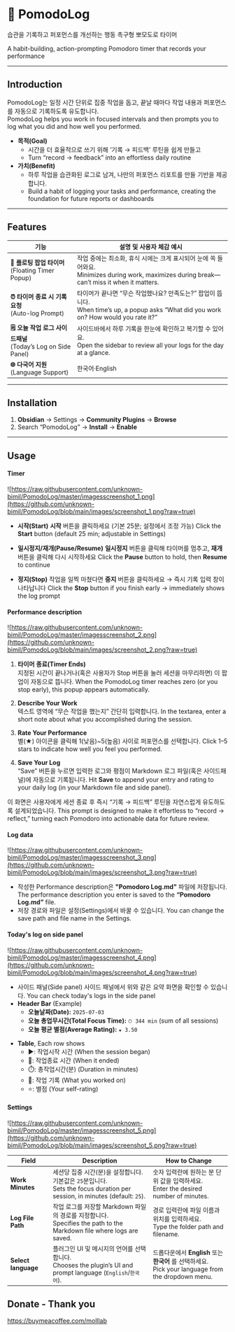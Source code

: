 # 🍅 PomodoLog

습관을 기록하고 퍼포먼스를 개선하는 행동 촉구형 뽀모도로 타이머

A habit-building, action-prompting Pomodoro timer that records your performance

---

## Introduction  
PomodoLog는 일정 시간 단위로 집중 작업을 돕고, 끝날 때마다 작업 내용과 퍼포먼스를 자동으로 기록하도록 유도합니다.  
PomodoLog helps you work in focused intervals and then prompts you to log what you did and how well you performed.  

- **목적(Goal)**
	- 시간을 더 효율적으로 쓰기 위해 ‘기록 → 피드백’ 루틴을 쉽게 만들고  
	- Turn “record → feedback” into an effortless daily routine  
- **가치(Benefit)**
	- 하루 작업을 습관화된 로그로 남겨, 나만의 퍼포먼스 리포트를 만들 기반을 제공합니다.
	- Build a habit of logging your tasks and performance, creating the foundation for future reports or dashboards

---

## Features  
| 기능                                                   | 설명 및 사용자 체감 예시                                                                                                        |
| ---------------------------------------------------- | --------------------------------------------------------------------------------------------------------------------- |
| **👀 플로팅 팝업 타이머**<br>(Floating Timer Popup)          | 작업 중에는 최소화, 휴식 시에는 크게 표시되어 눈에 쏙 들어와요.<br>Minimizes during work, maximizes during break—can’t miss it when it matters. |
| **⏰ 타이머 종료 시 기록 요청**<br>(Auto-log Prompt)            | 타이머가 끝나면 “무슨 작업했나요? 만족도는?” 팝업이 뜹니다.<br>When time’s up, a popup asks “What did you work on? How would you rate it?”    |
| **🗒 오늘 작업 로그 사이드패널**<br>(Today’s Log on Side Panel) | 사이드바에서 하루 기록을 한눈에 확인하고 복기할 수 있어요.<br>Open the sidebar to review all your logs for the day at a glance.                |
| **🌐 다국어 지원**<br>(Language Support)                  | 한국어·English                                                                                                           |

---

## Installation  
1. **Obsidian** → Settings → **Community Plugins** → **Browse**  
2. Search “PomodoLog” → **Install** → **Enable**

---

## Usage  

#### Timer
![https://raw.githubusercontent.com/unknown-bimil/PomodoLog/master/imagesscreenshot_1.png](https://github.com/unknown-bimil/PomodoLog/blob/main/images/screenshot_1.png?raw=true)
- **시작(Start)**
    **시작** 버튼을 클릭하세요 (기본 25분; 설정에서 조정 가능)
    Click the **Start** button (default 25 min; adjustable in Settings)
    
- **일시정지/재개(Pause/Resume)**
    **일시정지** 버튼을 클릭해 타이머를 멈추고, **재개** 버튼을 클릭해 다시 시작하세요
    Click the **Pause** button to hold, then **Resume** to continue
        
- **정지(Stop)**
    작업을 일찍 마쳤다면 **중지** 버튼을 클릭하세요 → 즉시 기록 입력 창이 나타납니다
    Click the **Stop** button if you finish early → immediately shows the log prompt

#### Performance description
![https://raw.githubusercontent.com/unknown-bimil/PomodoLog/master/imagesscreenshot_2.png](https://github.com/unknown-bimil/PomodoLog/blob/main/images/screenshot_2.png?raw=true)
1. **타이머 종료(Timer Ends)**  
	 지정된 시간이 끝나거나(혹은 사용자가 Stop 버튼을 눌러 세션을 마무리하면) 이 팝업이 자동으로 뜹니다.
	 When the PomodoLog timer reaches zero (or you stop early), this popup appears automatically.
    
2. **Describe Your Work**  
    텍스트 영역에 “무슨 작업을 했는지” 간단히 입력합니다.
    In the textarea, enter a short note about what you accomplished during the session.
    
3. **Rate Your Performance**  
    별(★) 아이콘을 클릭해 1(낮음)~5(높음) 사이로 퍼포먼스를 선택합니다.
    Click 1–5 stars to indicate how well you feel you performed.
    
4. **Save Your Log**  
    “Save” 버튼을 누르면 입력한 로그와 평점이 Markdown 로그 파일(혹은 사이드패널)에 자동으로 기록됩니다.
    Hit **Save** to append your entry and rating to your daily log (in your Markdown file and side panel).

이 화면은 사용자에게 세션 종료 후 즉시 “기록 → 피드백” 루틴을 자연스럽게 유도하도록 설계되었습니다.
This prompt is designed to make it effortless to “record → reflect,” turning each Pomodoro into actionable data for future review.


#### Log data
![https://raw.githubusercontent.com/unknown-bimil/PomodoLog/master/imagesscreenshot_3.png](https://github.com/unknown-bimil/PomodoLog/blob/main/images/screenshot_3.png?raw=true)
* 작성한 Performance description은 **"Pomodoro Log.md"** 파일에 저장됩니다.
  The performance description you enter is saved to the **“Pomodoro Log.md”** file.
* 저장 경로와 파일은 설정(Settings)에서 바꿀 수 있습니다.
  You can change the save path and file name in the Settings.

#### Today's log on side panel 
![https://raw.githubusercontent.com/unknown-bimil/PomodoLog/master/imagesscreenshot_4.png](https://github.com/unknown-bimil/PomodoLog/blob/main/images/screenshot_4.png?raw=true)
* 사이드 패널(Side panel)
	사이드 패널에서 위와 같은 요약 화면을 확인할 수 있습니다.
	You can check today's logs in the side panel
* **Header Bar** (Example)
	* **오늘날짜(Date):** `2025-07-03`  
	- **오늘 총업무시간(Total Focus Time):** `⏱ 344 min` (sum of all sessions)  
	- **오늘 평균 별점(Average Rating):** `★ 3.50`
- **Table**, Each row shows
	- ▶️: 작업시작 시간 (When the session began)
	- 🏁: 작업종료 시간 (When it ended)
	- ⏱️: 총작업시간(분) (Duration in minutes)
	- 📝: 작업 기록 (What you worked on)
	- ⭐: 별점 (Your self-rating)

#### Settings
![https://raw.githubusercontent.com/unknown-bimil/PomodoLog/master/imagesscreenshot_5.png](https://github.com/unknown-bimil/PomodoLog/blob/main/images/screenshot_5.png?raw=true)

| Field               | Description                                                                                             | How to Change                                                                        |
| ------------------- | ------------------------------------------------------------------------------------------------------- | ------------------------------------------------------------------------------------ |
| **Work Minutes**    | 세션당 집중 시간(분)을 설정합니다. 기본값은 `25`분입니다.<br>Sets the focus duration per session, in minutes (default: `25`). | 숫자 입력란에 원하는 분 단위 값을 입력하세요.<br>Enter the desired number of minutes.                   |
| **Log File Path**   | 작업 로그를 저장할 Markdown 파일의 경로를 지정합니다.<br>Specifies the path to the Markdown file where logs are saved.     | 경로 입력란에 파일 이름과 위치를 입력하세요.<br>Type the folder path and filename.                      |
| **Select language** | 플러그인 UI 및 메시지의 언어를 선택합니다.<br>Chooses the plugin’s UI and prompt language (`English`/`한국어`).             | 드롭다운에서 **English** 또는 **한국어** 를 선택하세요.<br>Pick your language from the dropdown menu. |


## Donate - Thank you
https://buymeacoffee.com/molllab
